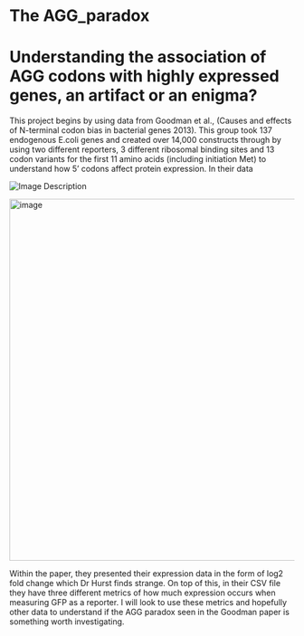 # The AGG_paradox

# Understanding the association of AGG codons with highly expressed genes, an artifact or an enigma? 

This project begins by using data from Goodman et al., (Causes and effects of N-terminal codon bias in bacterial genes 2013). This group took 137 endogenous E.coli genes and created over 14,000 constructs through by using two different reporters, 3 different ribosomal binding sites and 13 codon variants for the first 11 amino acids (including initiation Met) to understand how 5’ codons affect protein expression. In their data 

![Image Description](https://github.com/user-attachments/assets/89f121df-bf7e-4d86-be99-b4d23137524a)


<img width="640" alt="image" src="https://github.com/user-attachments/assets/89f121df-bf7e-4d86-be99-b4d23137524a" />


Within the paper, they presented their expression data in the form of log2 fold change which Dr Hurst finds strange. On top of this, in their CSV file they have three different metrics of how much expression occurs when measuring GFP as a reporter. I will look to use these metrics and hopefully other data to understand if the AGG paradox seen in the Goodman paper is something worth investigating. 
